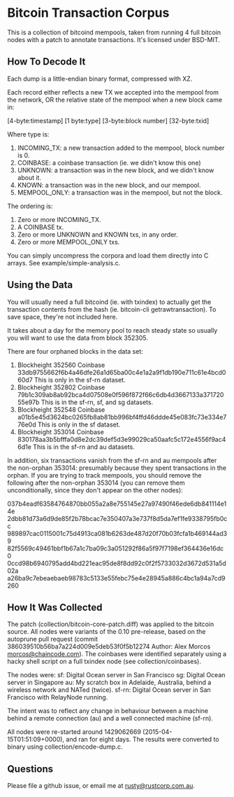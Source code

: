 # Bitcoin Transaction Corpus #

This is a collection of bitcoind mempools, taken from running 4 full
bitcoin nodes with a patch to annotate transactions.  It's licensed
under BSD-MIT.

## How To Decode It ##

Each dump is a little-endian binary format, compressed with XZ.

Each record either reflects a new TX we accepted into the mempool from
the network, OR the relative state of the mempool when a new block
came in:

[4-byte:timestamp] [1 byte:type] [3-byte:block number] [32-byte:txid]

Where type is:
  1. INCOMING_TX: a new transaction added to the mempool, block number is 0.
  2. COINBASE: a coinbase transaction (ie. we didn't know this one)
  3. UNKNOWN: a transaction was in the new block, and we didn't know about it.
  4. KNOWN: a transaction was in the new block, and our mempool.
  5. MEMPOOL_ONLY: a transaction was in the mempool, but not the block.

The ordering is:
  1. Zero or more INCOMING_TX.
  2. A COINBASE tx.
  3. Zero or more UNKNOWN and KNOWN txs, in any order.
  4. Zero or more MEMPOOL_ONLY txs.

You can simply uncompress the corpora and load them directly into C
arrays.  See example/simple-analysis.c.

## Using the Data ##

You will usually need a full bitcoind (ie. with txindex) to actually
get the transaction contents from the hash (ie. bitcoin-cli
getrawtransaction).  To save space, they're not included here.

It takes about a day for the memory pool to reach steady state so
usually you will want to use the data from block 352305.

There are four orphaned blocks in the data set:

1) Blockheight 352560
   Coinbase 33db9755662f6b4a46dfe26a1d65ba00c4e1a2a9f1db190e711c61e4bcd060d7
      This is only in the sf-rn dataset.
2) Blockheight 352802
   Coinbase 79b1c309ab8ab92bca4d07508e0f596f872f66c6db4d3667133a37172055e97b
      This is in the sf-rn, sf, and sg datasets.
3) Blockheight 352548
   Coinbase a01b5e45d3624bc0265fb8ab81bb996bf4ffd46ddde45e083fc73e334e776e0d
      This is only in the sf dataset.
4) Blockheight 353014
   Coinbase 830178aa3b5bfffa0d8e2dc39def5d3e99029ca50aafc5c172e4556f9ac46d1e
       This is in the sf-rn and au datasets.

In addition, six transactions vanish from the sf-rn and au mempools
after the non-orphan 353014: presumably because they spent
transactions in the orphan.  If you are trying to track mempools, you
should remove the following after the non-orphan 353014 (you can
remove them unconditionally, since they don't appear on the other
nodes):

  037b4eadf63584764870bb055a2a8e755145e27a97490f46ede6db841114e14e
  2dbb81d73a6d9de85f2b78bcac7e350407a3e737f8d5da7ef1fe9338795fb0cc
  989897cac0115001c75d4913ca081b6263de487d20f70b03fcfa1b469144ad39
  82f5569c49461bbf1b67a1c7ba09c3a051292f86a5f97f7198ef364436e16dc0
  0ccd98b6940795add4bd221eac95de8f8dd92c0f2f5733032d3672d531a5d02a
  a26ba9c7ebeaebaeb98783c5133e55febc75e4e28945a886c4bc1a94a7cd9260

## How It Was Collected ##

The patch (collection/bitcoin-core-patch.diff) was applied to the
bitcoin source.  All nodes were variants of the 0.10 pre-release,
based on the autoprune pull request (commit
386039510b56ba7a224d009e5deb53f0f5b12274 Author: Alex Morcos
<morcos@chaincode.com>).  The coinbases were identified separately
using a hacky shell script on a full txindex node (see
collection/coinbases).

The nodes were:
	sf: Digital Ocean server in San Francisco
	sg: Digital Ocean server in Singapore
	au: My scratch box in Adelaide, Australia, behind a wireless network and
		NATed (twice).
	sf-rn: Digital Ocean server in San Francisco with RelayNode running.

The intent was to reflect any change in behaviour between a machine
behind a remote connection (au) and a well connected machine (sf-rn).

All nodes were re-started around 1429062669
(2015-04-15T01:51:09+0000), and ran for eight days.  The results were
converted to binary using collection/encode-dump.c.

## Questions ##

Please file a github issue, or email me at rusty@rustcorp.com.au.
